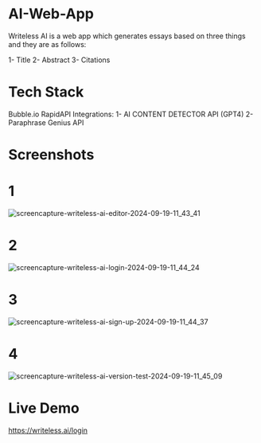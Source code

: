 # AI-Web-App
Writeless AI is a web app which generates essays based on three things and they are as follows:

1- Title
2- Abstract
3- Citations

# Tech Stack
Bubble.io
RapidAPI Integrations:
1- AI CONTENT DETECTOR API (GPT4)
2- Paraphrase Genius API

# Screenshots

# 1
![screencapture-writeless-ai-editor-2024-09-19-11_43_41](https://github.com/user-attachments/assets/d1f154dd-9401-42d0-aaaa-2a2403118e5c)


# 2
![screencapture-writeless-ai-login-2024-09-19-11_44_24](https://github.com/user-attachments/assets/8acbd69a-55be-4532-a359-6a1811129b95)

# 3
![screencapture-writeless-ai-sign-up-2024-09-19-11_44_37](https://github.com/user-attachments/assets/30fc7e2c-c256-4e5b-9494-1f1287e3bcc0)

# 4
![screencapture-writeless-ai-version-test-2024-09-19-11_45_09](https://github.com/user-attachments/assets/b056cdfb-d6e7-4663-a1a7-b50b5733ccbb)









# Live Demo
https://writeless.ai/login



